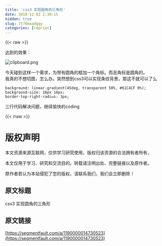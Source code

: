 ```yaml
---
title: 'css3 实现圆角的三角形' 
date: 2018-12-02 2:30:15
hidden: true
slug: 7t76maadgqy
categories: [reprint]
---
```


{{< raw >}}

                    
<p>达到的效果：</p>
<p><span class="img-wrap"><img data-src="/img/bV9Yey?w=595&amp;h=252" src="https://static.alili.tech/img/bV9Yey?w=595&amp;h=252" alt="clipboard.png" title="clipboard.png" style="cursor: pointer; display: inline;"></span></p>
<p>今天碰到这样一个需求，为带有圆角的框加一个角标。而且角标是圆角的。<br>我真的不想切图，怎么办。突然想到css3可以实现条纹背景，那这不就可以了么</p>
<div class="widget-codetool" style="display:none;">
      <div class="widget-codetool--inner">
      <span class="selectCode code-tool" data-toggle="tooltip" data-placement="top" title="" data-original-title="全选"></span>
      <span type="button" class="copyCode code-tool" data-toggle="tooltip" data-placement="top" data-clipboard-text="background: linear-gradient(45deg, transparent 50%, #61C4CF 0%);
background-size: 16px 16px;
border-top-right-radius: 3px;" title="" data-original-title="复制"></span>
      <span type="button" class="saveToNote code-tool" data-toggle="tooltip" data-placement="top" title="" data-original-title="放进笔记"></span>
      </div>
      </div><pre class="hljs scss"><code><span class="hljs-attribute">background</span>: linear-gradient(<span class="hljs-number">45deg</span>, transparent <span class="hljs-number">50%</span>, <span class="hljs-number">#61C4CF</span> <span class="hljs-number">0%</span>);
<span class="hljs-attribute">background-size</span>: <span class="hljs-number">16px</span> <span class="hljs-number">16px</span>;
<span class="hljs-attribute">border-top-right-radius</span>: <span class="hljs-number">3px</span>;</code></pre>
<p>三行代码解决问题，继续愉快的coding</p>

                
{{< /raw >}}

# 版权声明
本文资源来源互联网，仅供学习研究使用，版权归该资源的合法拥有者所有，

本文仅用于学习、研究和交流目的。转载请注明出处、完整链接以及原作者。

原作者若认为本站侵犯了您的版权，请联系我们，我们会立即删除！

## 原文标题
css3 实现圆角的三角形

## 原文链接
[https://segmentfault.com/a/1190000014730523](https://segmentfault.com/a/1190000014730523)

